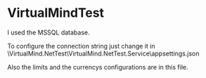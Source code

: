 # VirtualMindTest


I used the MSSQL database.

To configure the connection string just change it in \VirtualMind.NetTest\VirtualMind.NetTest.Service\appsettings.json

Also the limits and the currencys configurations are in this file.
